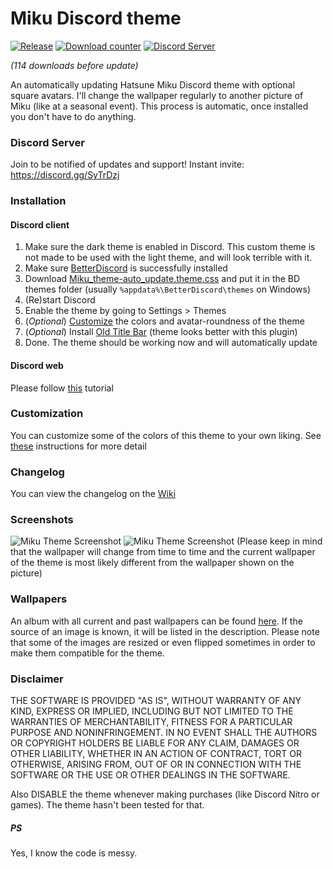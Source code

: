 # Miku Discord theme
[![Release](https://img.shields.io/github/release/MythikAngel/miku-discord-theme.svg?style=flat-square)](https://github.com/MythikAngel/miku-discord-theme/releases/latest)
[![Download counter](https://img.shields.io/github/downloads/MythikAngel/miku-discord-theme/total.svg?style=flat-square)](https://www.somsubhra.com/github-release-stats/?username=mythikangel&repository=miku-discord-theme)
[![Discord Server](https://img.shields.io/discord/423787339018534912.svg?style=flat-square)](https://discord.gg/SyTrDzj)

_(114 downloads before update)_

An automatically updating Hatsune Miku Discord theme with optional square avatars. I'll change the wallpaper regularly to another picture of Miku (like at a seasonal event). This process is automatic, once installed you don't have to do anything.

### Discord Server
Join to be notified of updates and support!
Instant invite: https://discord.gg/SyTrDzj

### Installation
#### Discord client
1. Make sure the dark theme is enabled in Discord. This custom theme is not made to be used with the light theme, and will look terrible with it.
2. Make sure [BetterDiscord](https://github.com/rauenzi/BetterDiscordApp/releases/latest) is successfully installed
3. Download [Miku_theme-auto_update.theme.css](https://github.com/MythikAngel/miku-discord-theme/releases/latest) and put it in the BD themes folder (usually `%appdata%\BetterDiscord\themes` on Windows)
4. (Re)start Discord
5. Enable the theme by going to Settings > Themes
6. (_Optional_) [Customize](https://github.com/MythikAngel/miku-discord-theme/wiki/Customizing-theme) the colors and avatar-roundness of the theme
6. (_Optional_) Install [Old Title Bar](https://github.com/mwittrien/BetterDiscordAddons/tree/master/Plugins/OldTitleBar) (theme looks better with this plugin)
7. Done. The theme should be working now and will automatically update

#### Discord web
Please follow [this](https://github.com/MythikAngel/miku-discord-theme/wiki/Installing-the-theme-on-Discord-web) tutorial

### Customization
You can customize some of the colors of this theme to your own liking. See [these](https://github.com/MythikAngel/miku-discord-theme/wiki/Customizing-colors) instructions for more detail

### Changelog
You can view the changelog on the [Wiki](https://github.com/MythikAngel/miku-discord-theme/wiki/Changelog)

### Screenshots
![Miku Theme Screenshot](https://i.imgur.com/4PFXjXE.png)
![Miku Theme Screenshot](https://i.imgur.com/WcdlBda.png)
(Please keep in mind that the wallpaper will change from time to time and the current wallpaper of the theme is most likely different from the wallpaper shown on the picture)

### Wallpapers
An album with all current and past wallpapers can be found [here](https://imgur.com/a/5wOsk). If the source of an image is known, it will be listed in the description. Please note that some of the images are resized or even flipped sometimes in order to make them compatible for the theme.

### Disclaimer
THE SOFTWARE IS PROVIDED "AS IS", WITHOUT WARRANTY OF ANY KIND, EXPRESS OR IMPLIED, INCLUDING BUT NOT LIMITED TO THE WARRANTIES OF MERCHANTABILITY, FITNESS FOR A PARTICULAR PURPOSE AND NONINFRINGEMENT. IN NO EVENT SHALL THE AUTHORS OR COPYRIGHT HOLDERS BE LIABLE FOR ANY CLAIM, DAMAGES OR OTHER LIABILITY, WHETHER IN AN ACTION OF CONTRACT, TORT OR OTHERWISE, ARISING FROM, OUT OF OR IN CONNECTION WITH THE SOFTWARE OR THE USE OR OTHER DEALINGS IN THE SOFTWARE.

Also DISABLE the theme whenever making purchases (like Discord Nitro or games). The theme hasn't been tested for that.

##### PS
Yes, I know the code is messy.
